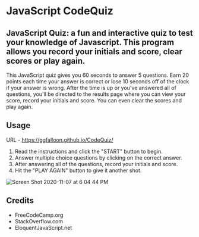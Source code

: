 # JavaScript CodeQuiz

## JavaScript Quiz: a fun and interactive quiz to test your knowledge of Javascript. This program allows you record your initials and score, clear scores or play again.

This JavaScript quiz gives you 60 seconds to answer 5 questions. Earn 20 points each time your answer is correct or lose 10 seconds off of the clock if your answer is wrong. After the time is up or you've answered all of questions, you'll be directed to the results page where you can view your score, record your initials and score. You can even clear the scores and play again.

## Usage

URL - https://ggfalloon.github.io/CodeQuiz/

1. Read the instructions and click the "START" button to begin.
2. Answer multiple choice questions by clicking on the correct answer.
3. After answering all of the questions, record your initials and score.
4. Hit the "PLAY AGAIN" button to give it another shot.

![Screen Shot 2020-11-07 at 6 04 44 PM](https://user-images.githubusercontent.com/71281652/98453907-e9803e80-2123-11eb-8a39-c7d8f2e4b722.png)


## Credits

* FreeCodeCamp.org
* StackOverflow.com
* EloquentJavaScript.net